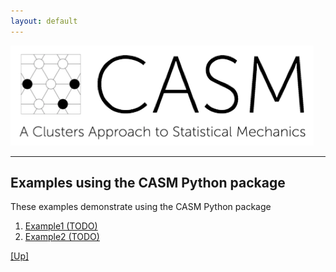 ```yaml
---
layout: default
---
```


[![CASM Logo](/assets/logo.png)](https://prisms-center.github.io/CASMcode_docs/)

***
## Examples using the CASM Python package

These examples demonstrate using the CASM Python package

1. [Example1 (TODO)](/pages/casm-python-examples/example1.html)
2. [Example2 (TODO)](/pages/casm-python-examples/example2.html)

[[Up]](/index.html)
